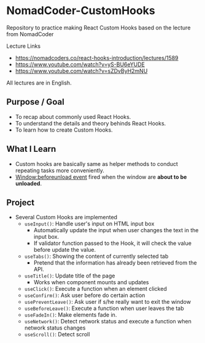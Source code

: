 # NomadCoder-CustomHooks

Repository to practice making React Custom Hooks based on the lecture from NomadCoder

Lecture Links

- https://nomadcoders.co/react-hooks-introduction/lectures/1589
- https://www.youtube.com/watch?v=yS-BU6eYUDE
- https://www.youtube.com/watch?v=sZDvByH2mNU

All lectures are in English.

## Purpose / Goal

- To recap about commonly used React Hooks.
- To understand the details and theory behinds React Hooks.
- To learn how to create Custom Hooks.

## What I Learn

- Custom hooks are basically same as helper methods to conduct repeating tasks more conveniently.
- [Window:beforeunload event](https://developer.mozilla.org/en-US/docs/Web/API/Window/beforeunload_event) fired when the window are **about to be unloaded**.

## Project

- Several Custom Hooks are implemented
  - `useInput()`: Handle user's input on HTML input box
    - Automatically update the input when user changes the text in the input box.
    - If validator function passed to the Hook, it will check the value before update the value.
  - `useTabs()`: Showing the content of currently selected tab
    - Pretend that the information has already been retrieved from the API.
  - `useTitle()`: Update title of the page
    - Works when component mounts and updates
  - `useClick()`: Execute a function when an element clicked
  - `useConfirm()`: Ask user before do certain action
  - `usePreventLeave()`: Ask user if s/he really want to exit the window
  - `useBeforeLeave()`: Execute a function when user leaves the tab
  - `useFadeIn()`: Make elements fade in.
  - `useNetwork()`: Detect network status and execute a function when network status changes
  - `useScroll()`: Detect scroll
